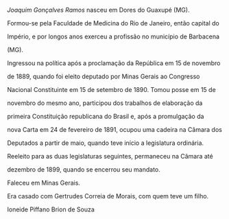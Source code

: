 

*Joaquim Gonçalves Ramos* nasceu em Dores do Guaxupé (MG).



Formou-se pela Faculdade de Medicina do Rio de Janeiro, então capital do

Império, e por longos anos exerceu a profissão no município de Barbacena

(MG).



Ingressou na política após a proclamação da República em 15 de novembro

de 1889, quando foi eleito deputado por Minas Gerais ao Congresso

Nacional Constituinte em 15 de setembro de 1890. Tomou posse em 15 de

novembro do mesmo ano, participou dos trabalhos de elaboração da

primeira Constituição republicana do Brasil e, após a promulgação da

nova Carta em 24 de fevereiro de 1891, ocupou uma cadeira na Câmara dos

Deputados a partir de maio, quando teve início a legislatura ordinária.

Reeleito para as duas legislaturas seguintes, permaneceu na Câmara até

dezembro de 1899, quando se encerrou seu mandato.



Faleceu em Minas Gerais.



Era casado com Gertrudes Correia de Morais, com quem teve um filho.



Ioneide Piffano Brion de Souza



